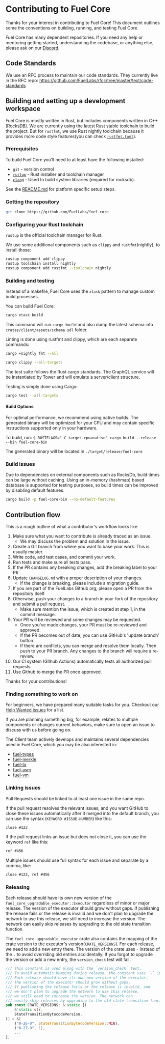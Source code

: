 # Contributing to Fuel Core

Thanks for your interest in contributing to Fuel Core! This document outlines some the conventions on building, running, and testing Fuel Core.

Fuel Core has many dependent repositories. If you need any help or mentoring getting started, understanding the codebase, or anything else, please ask on our [Discord](https://discord.gg/xfpK4Pe).

## Code Standards

We use an RFC process to maintain our code standards. They currently live in the RFC repo: <https://github.com/FuelLabs/rfcs/tree/master/text/code-standards>

## Building and setting up a development workspace

Fuel Core is mostly written in Rust, but includes components written in C++ (RocksDB).
We are currently using the latest Rust stable toolchain to build the project.
But for `rustfmt`, we use Rust nightly toolchain because it provides more code style features(you can check [`rustfmt.toml`](.rustfmt.toml)).

### Prerequisites

To build Fuel Core you'll need to at least have the following installed:

-   `git` - version control
-   [`rustup`](https://rustup.rs/) - Rust installer and toolchain manager
-   [`clang`](http://releases.llvm.org/download.html) - Used to build system libraries (required for rocksdb).

See the [README.md](README.md#system-requirements) for platform specific setup steps.

### Getting the repository

```sh
git clone https://github.com/FuelLabs/fuel-core
```

### Configuring your Rust toolchain

`rustup` is the official toolchain manager for Rust.

We use some additional components such as `clippy` and `rustfmt`(nightly), to install those:

```sh
rustup component add clippy
rustup toolchain install nightly
rustup component add rustfmt --toolchain nightly
```

### Building and testing

Instead of a makefile, Fuel Core uses the `xtask` pattern to manage custom build processes.

You can build Fuel Core:

```sh
cargo xtask build
```

This command will run `cargo build` and also dump the latest schema into `crates/client/assets/schema.sdl` folder.

Linting is done using rustfmt and clippy, which are each separate commands:

```sh
cargo +nightly fmt --all
```

```sh
cargo clippy --all-targets
```

The test suite follows the Rust cargo standards. The GraphQL service will be instantiated by
Tower and will emulate a server/client structure.

Testing is simply done using Cargo:

```sh
cargo test --all-targets
```

#### Build Options

For optimal performance, we recommend using native builds. The generated binary will be optimized for your CPU and may contain specific instructions supported only in your hardware.

To build, run:
`$ RUSTFLAGS="-C target-cpu=native" cargo build --release --bin fuel-core-bin`

The generated binary will be located in `./target/release/fuel-core`

### Build issues

Due to dependencies on external components such as RocksDb, build times can be large without caching.
Using an in-memory (hashmap) based database is supported for testing purposes, so build times can be improved by disabling
default features.

```sh
cargo build -p fuel-core-bin --no-default-features
```

## Contribution flow

This is a rough outline of what a contributor's workflow looks like:

1. Make sure what you want to contribute is already traced as an issue.
    -   We may discuss the problem and solution in the issue.
2. Create a Git branch from where you want to base your work. This is usually master.
3. Write code, add test cases, and commit your work.
4. Run tests and make sure all tests pass.
5. If the PR contains any breaking changes, add the breaking label to your PR.
6. Update `CHANGELOG.md` with a proper description of your changes.
    -   If the change is breaking, please include a migration guide.
7. If you are part of the FuelLabs Github org, please open a PR from the repository itself.
8. Otherwise, push your changes to a branch in your fork of the repository and submit a pull request.
    -   Make sure mention the issue, which is created at step 1, in the commit message.
9. Your PR will be reviewed and some changes may be requested.
    -   Once you've made changes, your PR must be re-reviewed and approved.
    -   If the PR becomes out of date, you can use GitHub's 'update branch' button.
    -   If there are conflicts, you can merge and resolve them locally. Then push to your PR branch.
        Any changes to the branch will require a re-review.
10. Our CI system (Github Actions) automatically tests all authorized pull requests.
11. Use Github to merge the PR once approved.

Thanks for your contributions!

### Finding something to work on

For beginners, we have prepared many suitable tasks for you. Checkout our [Help Wanted issues](https://github.com/FuelLabs/fuel-core/issues?q=is%3Aopen+is%3Aissue+label%3A%22help+wanted%22) for a list.

If you are planning something big, for example, relates to multiple components or changes current behaviors, make sure to open an issue to discuss with us before going on.

The Client team actively develops and maintains several dependencies used in Fuel Core, which you may be also interested in:

-   [fuel-types](https://github.com/FuelLabs/fuel-vm/tree/master/fuel-types)
-   [fuel-merkle](https://github.com/FuelLabs/fuel-vm/tree/master/fuel-merkle)
-   [fuel-tx](https://github.com/FuelLabs/fuel-vm/tree/master/fuel-tx)
-   [fuel-asm](https://github.com/FuelLabs/fuel-vm/tree/master/fuel-asm)
-   [fuel-vm](https://github.com/FuelLabs/fuel-vm/tree/master/fuel-vm)

### Linking issues

Pull Requests should be linked to at least one issue in the same repo.

If the pull request resolves the relevant issues, and you want GitHub to close these issues automatically after it merged into the default branch, you can use the syntax (`KEYWORD #ISSUE-NUMBER`) like this:

```md
close #123
```

If the pull request links an issue but does not close it, you can use the keyword `ref` like this:

```md
ref #456
```

Multiple issues should use full syntax for each issue and separate by a comma, like:

```md
close #123, ref #456
```

### Releasing

Each release should have its own new version of the `fuel_core_upgradable_executor::Executor` regardless of minor or major release. The version of the executor should grow without gaps.
If publishing the release fails or the release is invalid and
we don't plan to upgrade the network to use this release, 
we still need to increase the version. 
The network can easily skip releases by upgrading to the old state transition function.

The `fuel_core_upgradable_executor` crate also contains the mapping of the crate 
version to the executor's version(`CRATE_VERSIONS`). For each release, 
we need to add a new entry there. The version of the crate uses `-` instead 
of the `.` to avoid overriding old entries accidentally. 
If you forgot to upgrade the version or add a new entry, the `version_check` test will fail.

```rust
/// This constant is used along with the `version_check` test.
/// To avoid automatic bumping during release, the constant uses `-` instead of `.`.
/// Each release should have its own new version of the executor.
/// The version of the executor should grow without gaps.
/// If publishing the release fails or the release is invalid, and
/// we don't plan to upgrade the network to use this release,
/// we still need to increase the version. The network can
/// easily skip releases by upgrading to the old state transition function.
pub const CRATE_VERSIONS: &'static [(
    &'static str,
    StateTransitionBytecodeVersion,
)] = &[
    ("0-26-0", StateTransitionBytecodeVersion::MIN),
    ("0-27-0", 1),
    ...
];
```
